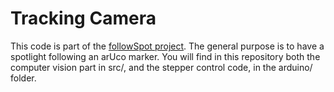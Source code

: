 # Tracking Camera

This code is part of the [followSpot project](https://www.eirlab.net/2024/02/22/followspot/). The general purpose is to have a spotlight following an arUco marker. You will find in this repository both the computer vision part in src/, and the stepper control code, in the arduino/ folder.

